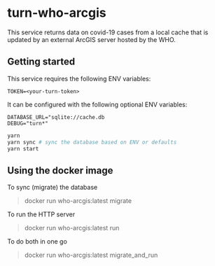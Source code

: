 # turn-who-arcgis

This service returns data on covid-19 cases from a local cache that is updated by an external ArcGIS server hosted by the WHO.

## Getting started

This service requires the following ENV variables:

>

    TOKEN=<your-turn-token>

It can be configured with the following optional ENV variables:

>

    DATABASE_URL="sqlite://cache.db
    DEBUG="turn*"

```bash
yarn
yarn sync # sync the database based on ENV or defaults
yarn start
```

## Using the docker image

To sync (migrate) the database

> docker run who-arcgis:latest migrate

To run the HTTP server

> docker run who-arcgis:latest run

To do both in one go

> docker run who-arcgis:latest migrate_and_run
